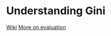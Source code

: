 # Understanding Gini 
[Wiki](https://en.wikipedia.org/wiki/Gini_coefficient)
[More on evaluation](https://staesthetic.wordpress.com/2014/04/14/gini-roc-auc-and-accuracy/)
